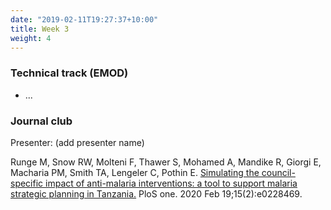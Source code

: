 ```yaml
---
date: "2019-02-11T19:27:37+10:00"
title: Week 3
weight: 4
---
```


<!--more-->

### Technical track (EMOD)

- ...

### Journal club

Presenter: (add presenter name)

Runge M, Snow RW, Molteni F, Thawer S, Mohamed A, Mandike R, Giorgi E, Macharia PM, Smith TA, Lengeler C, Pothin E. 
[Simulating the council-specific impact of anti-malaria interventions: a tool to support malaria strategic planning in 
Tanzania.](https://journals.plos.org/plosone/article?id=10.1371/journal.pone.0228469) PloS one. 2020 Feb 19;15(2):e0228469.
